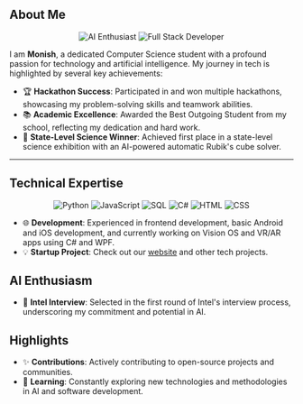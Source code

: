 ## About Me

<div align="center">
  <img src="https://img.shields.io/badge/AI%20Enthusiast%20-%2300D1B2.svg?&style=for-the-badge&logo=artstation&logoColor=white" alt="AI Enthusiast">
  <img src="https://img.shields.io/badge/Full%20Stack%20Developer%20-%2300D1B2.svg?&style=for-the-badge&logo=visual-studio-code&logoColor=white" alt="Full Stack Developer">
</div>

I am **Monish**, a dedicated Computer Science student with a profound passion for technology and artificial intelligence. My journey in tech is highlighted by several key achievements:

- 🏆 **Hackathon Success**: Participated in and won multiple hackathons, showcasing my problem-solving skills and teamwork abilities.
- 📚 **Academic Excellence**: Awarded the Best Outgoing Student from my school, reflecting my dedication and hard work.
- 🥇 **State-Level Science Winner**: Achieved first place in a state-level science exhibition with an AI-powered automatic Rubik's cube solver.

---

## Technical Expertise

<div align="center">
  <img src="https://img.shields.io/badge/Python-%233776AB.svg?&style=for-the-badge&logo=python&logoColor=white" alt="Python">
  <img src="https://img.shields.io/badge/JavaScript-%23F7DF1E.svg?&style=for-the-badge&logo=javascript&logoColor=black" alt="JavaScript">
  <img src="https://img.shields.io/badge/SQL-%2300D1B2.svg?&style=for-the-badge&logo=postgresql&logoColor=white" alt="SQL">
  <img src="https://img.shields.io/badge/C%23-%23239120.svg?&style=for-the-badge&logo=c-sharp&logoColor=white" alt="C#">
  <img src="https://img.shields.io/badge/HTML-%23E34F26.svg?&style=for-the-badge&logo=html5&logoColor=white" alt="HTML">
  <img src="https://img.shields.io/badge/CSS-%231572B6.svg?&style=for-the-badge&logo=css3&logoColor=white" alt="CSS">
</div>

- 🌐 **Development**: Experienced in frontend development, basic Android and iOS development, and currently working on Vision OS and VR/AR apps using C# and WPF.
- 💡 **Startup Project**: Check out our [website](http://skynetbee.com) and other tech projects.


## AI Enthusiasm

- 🤖 **Intel Interview**: Selected in the first round of Intel's interview process, underscoring my commitment and potential in AI.

## Highlights

- ✨ **Contributions**: Actively contributing to open-source projects and communities.
- 🧠 **Learning**: Constantly exploring new technologies and methodologies in AI and software development.
